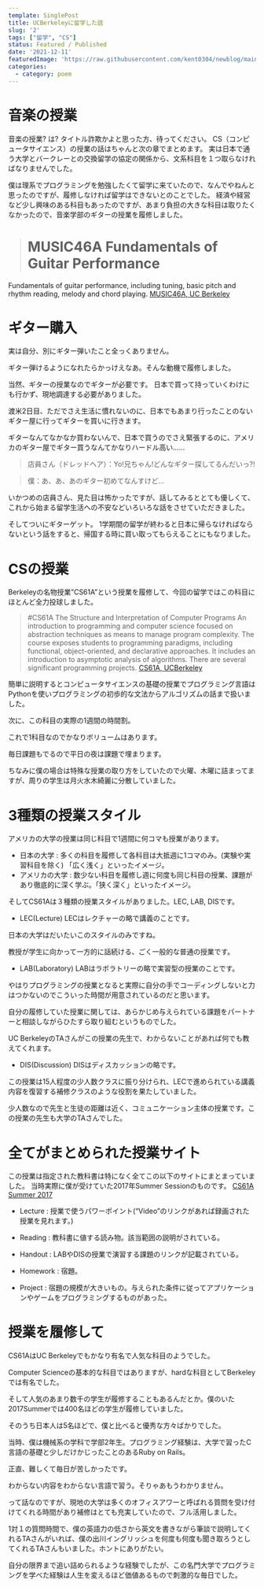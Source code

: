 ```yaml
---
template: SinglePost
title: UCBerkeleyに留学した話
slug: '2'
tags: ["留学", "CS"]
status: Featured / Published
date: '2021-12-11'
featuredImage: 'https://raw.githubusercontent.com/kent0304/newblog/main/content/pages/berkeley.jpg'
categories:
  - category: poem
---
```


# 音楽の授業
音楽の授業? は? タイトル詐欺かよと思った方、待ってください。
CS（コンピュータサイエンス）の授業の話はちゃんと次の章でまとめます。
実は日本で通う大学とバークレーとの交換留学の協定の関係から、文系科目を１つ取らなければなりませんでした。

僕は理系でプログラミングを勉強したくて留学に来ていたので、なんでやねんと思ったのですが、履修しなければ留学はできないとのことでした。
経済や経営など少し興味のある科目もあったのですが、あまり負担の大きな科目は取りたくなかったので、音楽学部のギターの授業を履修しました。

> # MUSIC46A Fundamentals of Guitar Performance
Fundamentals of guitar performance, including tuning, basic pitch and rhythm reading, melody and chord playing.
[MUSIC46A, UC Berkeley](http://guide.berkeley.edu/courses/music/)

# ギター購入
実は自分、別にギター弾いたこと全っくありません。

ギター弾けるようになれたらかっけえなあ。そんな動機で履修しました。

当然、ギターの授業なのでギターが必要です。
日本で買って持っていくわけにも行かず、現地調達する必要がありました。

渡米2日目、ただでさえ生活に慣れないのに、日本でもあまり行ったことのないギター屋に行ってギターを買いに行きます。

ギターなんてなかなか買わないんで、日本で買うのでさえ緊張するのに、アメリカのギター屋でギター買うなんてかなりハードル高い……

> 店員さん（ドレッドヘア）：Yo!兄ちゃん!どんなギター探してるんだいっ?!

> 僕：あ、あ、あのギター初めてなんすけど…

いかつめの店員さん、見た目は怖かったですが、話してみるととても優しくて、これから始まる留学生活への不安などいろいろな話をさせていただきました。

そしてついにギターゲット。
1学期間の留学が終わると日本に帰らなければならないという話をすると、帰国する時に買い取ってもらえることにもなりました。

# CSの授業
Berkeleyの名物授業”CS61A”という授業を履修して、今回の留学ではこの科目にほとんど全力投球しました。

> #CS61A The Structure and Interpretation of Computer Programs
An introduction to programming and computer science focused on abstraction techniques as means to manage program complexity. The course exposes students to programming paradigms, including functional, object-oriented, and declarative approaches. It includes an introduction to asymptotic analysis of algorithms. There are several significant programming projects.
[CS61A, UCBerkeley](https://cs61a.org/articles/about.html)

簡単に説明するとコンピュータサイエンスの基礎の授業でプログラミング言語はPythonを使いプログラミングの初歩的な文法からアルゴリズムの話まで扱いました。

次に、この科目の実際の1週間の時間割。

これで1科目なのでかなりボリュームはあります。

毎日課題もでるので平日の夜は課題で埋まります。

ちなみに僕の場合は特殊な授業の取り方をしていたので火曜、木曜に詰まってますが、周りの学生は月火水木綺麗に分散していました。

# 3種類の授業スタイル
アメリカの大学の授業は同じ科目で1週間に何コマも授業があります。

- 日本の大学 : 多くの科目を履修して各科目は大抵週に1コマのみ。(実験や実習科目を除く) 「広く浅く」といったイメージ。
- アメリカの大学 : 数少ない科目を履修し週に何度も同じ科目の授業、課題があり徹底的に深く学ぶ。「狭く深く」といったイメージ。

そしてCS61Aは３種類の授業スタイルがありました。LEC, LAB, DISです。

- LEC(Lecture)
LECはレクチャーの略で講義のことです。

日本の大学はだいたいこのスタイルのみですね。

教授が学生に向かって一方的に話続ける、ごく一般的な普通の授業です。

- LAB(Laboratory)
LABはラボラトリーの略で実習型の授業のことです。

やはりプログラミングの授業となると実際に自分の手でコーディングしないと力はつかないのでこういった時間が用意されているのだと思います。

自分の履修していた授業に関しては、あらかじめ与えられている課題をパートナーと相談しながらひたすら取り組むというものでした。

UC BerkeleyのTAさんがこの授業の先生で、わからないことがあれば何でも教えてくれます。

- DIS(Discussion)
DISはディスカッションの略です。

この授業は15人程度の少人数クラスに振り分けられ、LECで進められている講義内容を復習する補修クラスのような役割を果たしていました。

少人数なので先生と生徒の距離は近く、コミュニケーション主体の授業です。この授業の先生も大学のTAさんでした。

# 全てがまとめられた授業サイト
この授業は指定された教科書は特になく全てこの以下のサイトにまとまっていました。
当時実際に僕が受けていた2017年Summer Sessionのものです。
[CS61A Summer 2017](https://inst.eecs.berkeley.edu//~cs61a/su17/)

- Lecture : 授業で使うパワーポイント(“Video”のリンクがあれば録画された授業を見れます。)

- Reading : 教科書に値する読み物。該当範囲の説明がされている。

- Handout : LABやDISの授業で演習する課題のリンクが記載されている。

- Homework : 宿題。

- Project : 宿題の規模が大きいもの。与えられた条件に従ってアプリケーションやゲームをプログラミングするものがあった。

# 授業を履修して
CS61AはUC Berkeleyでもかなり有名で人気な科目のようでした。

Computer Scienceの基本的な科目ではありますが、hardな科目としてBerkeleyでは有名でした。

そして人気のあまり数千の学生が履修することもあるんだとか。僕のいた2017Summerでは400名ほどの学生が履修していました。

そのうち日本人は5名ほどで、僕と比べると優秀な方々ばかりでした。

当時、僕は機械系の学科で学部2年生。プログラミング経験は、大学で習ったC言語の基礎と少しだけかじったことのあるRuby on Rails。

正直、難しくて毎日が苦しかったです。

わからない内容をわからない言語で習う。そりゃあもうわかりません。

って話なのですが、現地の大学は多くのオフィスアワーと呼ばれる質問を受け付けてくれる時間があり補修はとても充実していたので、フル活用しました。

1対１の質問時間で、僕の英語力の低さから英文を書きながら筆談で説明してくれるTAさんがいれば、僕の出川イングリッシュを何度も何度も聞き取ろうとしてくれるTAさんもいました。ホントにありがたい。

自分の限界まで追い詰められるような経験でしたが、この名門大学でプログラミングを学べた経験は人生を変えるほど価値あるもので刺激的な毎日でした。


